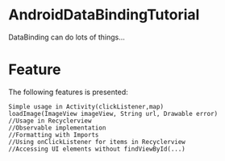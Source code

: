 # AndroidDataBindingTutorial
DataBinding can do lots of things...

# Feature
The following features is presented:
```
Simple usage in Activity(clickListener,map)
loadImage(ImageView imageView, String url, Drawable error)
//Usage in Recyclerview
//Observable implementation
//Formatting with Imports
//Using onClickListener for items in Recyclerview
//Accessing UI elements without findViewById(...)
```
